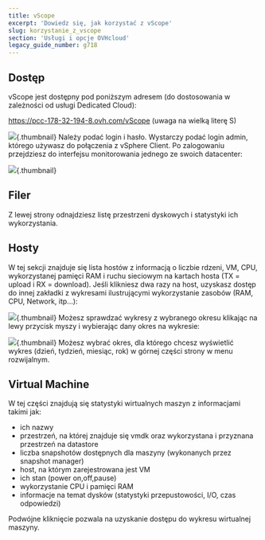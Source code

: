 ```yaml
---
title: vScope
excerpt: 'Dowiedz się, jak korzystać z vScope'
slug: korzystanie_z_vscope
section: 'Usługi i opcje OVHcloud'
legacy_guide_number: g718
---
```


## Dostęp
vScope jest dostępny pod poniższym adresem (do dostosowania w zależności od usługi Dedicated Cloud):

https://pcc-178-32-194-8.ovh.com/vScope (uwaga na wielką literę S)

![](images/img_368.jpg){.thumbnail}
Należy podać login i hasło. Wystarczy podać login admin, którego używasz do połączenia z vSphere Client. Po zalogowaniu przejdziesz do interfejsu monitorowania jednego ze swoich datacenter:

![](images/img_364.jpg){.thumbnail}


## Filer
Z lewej strony odnajdziesz listę przestrzeni dyskowych i statystyki ich wykorzystania.


## Hosty
W tej sekcji znajduje się lista hostów z informacją o liczbie rdzeni, VM, CPU, wykorzystanej pamięci RAM i ruchu sieciowym na kartach hosta (TX = upload i RX = download).
Jeśli klikniesz dwa razy na host, uzyskasz dostęp do innej zakładki z wykresami ilustrującymi wykorzystanie zasobów (RAM, CPU, Network, itp...):

![](images/img_366.jpg){.thumbnail}
Możesz sprawdzać wykresy z wybranego okresu klikając na lewy przycisk myszy i wybierając dany okres na wykresie:

![](images/img_367.jpg){.thumbnail}
Możesz wybrać okres, dla którego chcesz wyświetlić wykres (dzień, tydzień, miesiąc, rok) w górnej części strony w menu rozwijalnym.


## Virtual Machine
W tej części znajdują się statystyki wirtualnych maszyn z informacjami takimi jak:

- ich nazwy
- przestrzeń, na której znajduje się vmdk oraz wykorzystana i przyznana przestrzeń na datastore
- liczba snapshotów dostępnych dla maszyny (wykonanych przez  snapshot manager)
- host, na którym zarejestrowana jest VM
- ich stan (power on,off,pause)
- wykorzystanie CPU i pamięci RAM
- informacje na temat dysków (statystyki przepustowości, I/O, czas odpowiedzi)


Podwójne kliknięcie pozwala na uzyskanie dostępu do wykresu wirtualnej maszyny.

